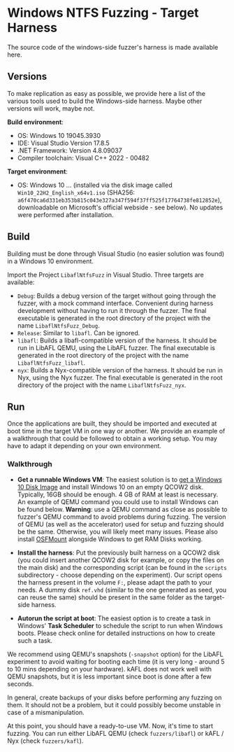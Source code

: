 # Windows NTFS Fuzzing - Target Harness

The source code of the windows-side fuzzer's harness is made available here.

## Versions

To make replication as easy as possible, we provide here a list of the various tools used to build the Windows-side harness.
Maybe other versions will work, maybe not.

**Build environment**:
- OS: Windows 10 19045.3930
- IDE: Visual Studio Version 17.8.5
- .NET Framework: Version 4.8.09037
- Compiler toolchain: Visual C++ 2022 - 00482

**Target environment**:
- OS: Windows 10 ... (installed via the disk image called `Win10_22H2_English_x64v1.iso` (SHA256: `a6f470ca6d331eb353b815c043e327a347f594f37ff525f17764738fe812852e`), downloadable on Microsoft's official webside - see below). No updates were performed after installation.

## Build

Building must be done through Visual Studio (no easier solution was found) in a Windows 10 environment.

Import the Project `LibaflNtfsFuzz` in Visual Studio.
Three targets are available:
- `Debug`: Builds a debug version of the target without going through the fuzzer, with a mock command interface. Convenient during harness development without having to run it through the fuzzer. The final executable is generated in the root directory of the project with the name `LibaflNtfsFuzz_Debug`.
- `Release`: Similar to `libafl`. Can be ignored.
- `libafl`: Builds a libafl-compatible version of the harness. It should be run in LibAFL QEMU, using the LibAFL fuzzer. The final executable is generated in the root directory of the project with the name `LibaflNtfsFuzz_libafl`.
- `nyx`: Builds a Nyx-compatible version of the harness. It should be run in Nyx, using the Nyx fuzzer. The final executable is generated in the root directory of the project with the name `LibaflNtfsFuzz_nyx`.

## Run

Once the applications are built, they should be imported and executed at boot time in the target VM in one way or another.
We provide an example of a walkthrough that could be followed to obtain a working setup.
You may have to adapt it depending on your own environment.

### Walkthrough

- **Get a runnable Windows VM**: The easiest solution is to [get a Windows 10 Disk Image](https://www.microsoft.com/en-us/software-download/windows10ISO) and install Windows 10 on an empty QCOW2 disk. Typically, 16GB should be enough. 4 GB of RAM at least is necessary. An example of QEMU command you could use to install Windows can be found below. **Warning**: use a QEMU command as close as possible to fuzzer's QEMU command to avoid problems during fuzzing. The version of QEMU (as well as the accelerator) used for setup and fuzzing should be the same. Otherwise, you will likely meet many issues. Please also install [OSFMount](https://www.osforensics.com/tools/mount-disk-images.html) alongside Windows to get RAM Disks working.

- **Install the harness**: Put the previously built harness on a QCOW2 disk (you could insert another QCOW2 disk for example, or copy the files on the main disk) and the corresponding script (can be found in the `scripts` subdirectory - choose depending on the experiment). Our script opens the harness present in the volume `F:`, please adapt the path to your needs. A dummy disk `ref.vhd` (similar to the one generated as seed, you can reuse the same) should be present in the same folder as the target-side harness.

- **Autorun the script at boot**: The easiest option is to create a task in Windows' **Task Scheduler** to schedule the script to run when Windows boots. Please check online for detailed instructions on how to create such a task.

We recommend using QEMU's snapshots (`-snapshot` option) for the LibAFL experiment to avoid waiting for booting each time (it is very long - around 5 to 10 mins depending on your hardware). kAFL does not work well with QEMU snapshots, but it is less important since boot is done after a few seconds.

In general, create backups of your disks before performing any fuzzing on them. It should not be a problem, but
it could possibly become unstable in case of a mismanipulation. 

At this point, you should have a ready-to-use VM. Now, it's time to start fuzzing.
You can run either LibAFL QEMU (check `fuzzers/libafl`) or kAFL / Nyx (check `fuzzers/kafl`).